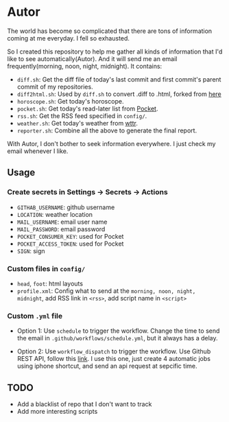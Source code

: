 # Autor
The world has become so complicated that there are tons of information coming at me everyday. I fell so exhausted.

So I created this repository to help me gather all kinds of information that I'd like to see automatically(Autor).
And it will send me an email frequently(morning, noon, night, midnight). It contains:
* `diff.sh`: Get the diff file of today's last commit and first commit's parent commit of my repositories. 
* `diff2html.sh`: Used by `diff.sh` to convert .diff to .html, forked from [here](https://gist.github.com/stopyoukid/5888146)
* `horoscope.sh`: Get today's horoscope.
* `pocket.sh`: Get today's read-later list from [Pocket](https://getpocket.com).
* `rss.sh`: Get the RSS feed specified in `config/`.
* `weather.sh`: Get today's weather from [wttr](https://wttr.in).
* `reporter.sh`: Combine all the above to generate the final report.


With Autor, I don't bother to seek information everywhere. I just check my email whenever I like.

## Usage
### Create secrets in Settings -> Secrets -> Actions
* `GITHAB_USERNAME`: github username
* `LOCATION`: weather location
* `MAIL_USERNAME`: email user name
* `MAIL_PASSWORD`: email password
* `POCKET_CONSUMER_KEY`: used for Pocket 
* `POCKET_ACCESS_TOKEN`: used for Pocket
* `SIGN`: sign


### Custom files in `config/`
* `head`, `foot`: html layouts
* `profile.xml`: Config what to send at the `morning, noon, night, midnight`, add RSS link in `<rss>`, add script name in `<script>`

### Custom `.yml` file

* Option 1: Use `schedule` to trigger the workflow. Change the time to send the email in `.github/workflows/schedule.yml`, but it always has a delay.


* Option 2: Use `workflow_dispatch` to trigger the workflow. Use Github REST API, follow this [link](https://docs.github.com/en/rest/actions/workflows#create-a-workflow-dispatch-event). I use this one, just create 4 automatic jobs using iphone shortcut, and send an api request at sepcific time.

## TODO
* Add a blacklist of repo that I don't want to track
* Add more interesting scripts

